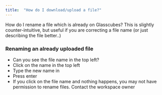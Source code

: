 ```yaml
---
title:  "How do I download/upload a file?"
---
```

How do I rename a file which is already on Glasscubes? This is slightly counter-intuitive, but useful if you are correcting a file name (or just describing the file better..)

### Renaming an already uploaded file
* Can you see the file name in the top left?
* Click on the name in the top left
* Type the new name in
* Press enter
* If you click on the file name and nothing happens, you may not have permission to rename files. Contact the workspace owner


